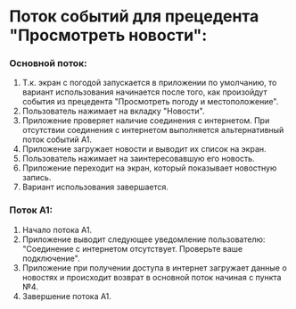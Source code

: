 # Поток событий для прецедента "Просмотреть новости":

### Основной поток:
1. Т.к. экран с погодой запускается в приложении по умолчанию, то вариант использования начинается после того, как произойдут события из прецедента "Просмотреть погоду и местоположение".
2. Пользователь нажимает на вкладку "Новости".
3. Приложение проверяет наличие соединения с интернетом. При отсутствии соединения с интернетом выполняется альтернативный поток событий А1.
4. Приложение загружает новости и выводит их список на экран.
5. Пользователь нажимает на заинтересовавшую его новость.
6. Приложение переходит на экран, который показывает новостную запись.
7. Вариант использования завершается.

### Поток А1:
1. Начало потока А1.
2. Приложение выводит следующее уведомление пользователю: "Соединение с интернетом отсутствует. Проверьте ваше подключение". 
3. Приложение при получении доступа в интернет загружает данные о новостях и происходит возврат в основной поток начиная с пункта №4.
4. Завершение потока А1.

